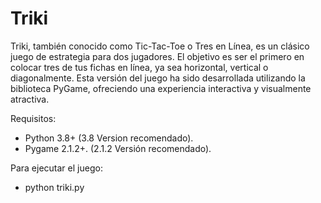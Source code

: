# Triki

Triki, también conocido como Tic-Tac-Toe o Tres en Línea, es un clásico juego de estrategia para dos jugadores. El objetivo es ser el primero en colocar tres de tus fichas en línea, ya sea horizontal, vertical o diagonalmente. Esta versión del juego ha sido desarrollada utilizando la biblioteca PyGame, ofreciendo una experiencia interactiva y visualmente atractiva.

Requisitos:
- Python 3.8+ (3.8 Version recomendado).
- Pygame 2.1.2+. (2.1.2 Versión recomendado).

Para ejecutar el juego:
  - python triki.py
